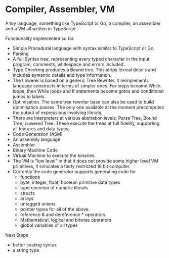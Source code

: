 # Compiler, Assembler, VM

A toy language, something like TypeScript or Go, a compiler, an assembler and a VM
all written in TypeScript

Functionality implemented so far.

* Simple Procedural language with syntax similar to TypeScript or Go. 
* Parsing
* A full Syntax tree, representing every typed character in the input program, comments, whitespace and errors included.
* Type Checking produces a Bound tree. This strips lexical details and includes symantic details and type information.
* The Lowerer is based on a generic Tree Rewriter, it reimplements language constructs in terms of simpler ones.
For loops become While loops, then While loops and If statements become gotos and conditional jumps to labels.
* Optimisation. The same tree rewriter base can also be used to build optimisation passes. The only one available
at the moment precomputes the output of expressions involving literals.
* There are Interpreters at various abstration levels, Parse Tree, Bound Tree, Lowered Tree. These execute the trees at full fidelity, supporting all features and data types.
* Code Generation (ASM)
* An assembly language
* Assembler
* Binary Machine Code
* Virtual Machine to execute the binaries.
* The VM is "low level" in that it does not provide some higher level VM
primitives, it simulates a fairly restricted 16 bit computer.
* Currently the code generator supports generating code for 
    * functions 
    * byte, integer, float, boolean primitive data types
    * type coercion of numeric literals
    * structs    
    * arrays
    * untagged unions
    * pointer types for all of the above.
    * reference & and dereference * operators.
    * Mathematical, logical and bitwise operators        
    * global variables of all types

Next Steps
* better casting syntax
* a string type